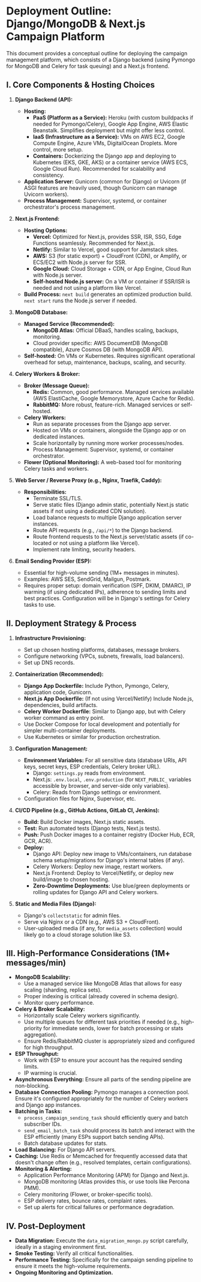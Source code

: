 # Deployment Outline: Django/MongoDB & Next.js Campaign Platform

This document provides a conceptual outline for deploying the campaign management platform, which consists of a Django backend (using Pymongo for MongoDB and Celery for task queuing) and a Next.js frontend.

## I. Core Components & Hosting Choices

1.  **Django Backend (API):**
    *   **Hosting:**
        *   **PaaS (Platform as a Service):** Heroku (with custom buildpacks if needed for Pymongo/Celery), Google App Engine, AWS Elastic Beanstalk. Simplifies deployment but might offer less control.
        *   **IaaS (Infrastructure as a Service):** VMs on AWS EC2, Google Compute Engine, Azure VMs, DigitalOcean Droplets. More control, more setup.
        *   **Containers:** Dockerizing the Django app and deploying to Kubernetes (EKS, GKE, AKS) or a container service (AWS ECS, Google Cloud Run). Recommended for scalability and consistency.
    *   **Application Server:** Gunicorn (common for Django) or Uvicorn (if ASGI features are heavily used, though Gunicorn can manage Uvicorn workers).
    *   **Process Management:** Supervisor, systemd, or container orchestrator's process management.

2.  **Next.js Frontend:**
    *   **Hosting Options:**
        *   **Vercel:** Optimized for Next.js, provides SSR, ISR, SSG, Edge Functions seamlessly. Recommended for Next.js.
        *   **Netlify:** Similar to Vercel, good support for Jamstack sites.
        *   **AWS:** S3 (for static export) + CloudFront (CDN), or Amplify, or ECS/EC2 with Node.js server for SSR.
        *   **Google Cloud:** Cloud Storage + CDN, or App Engine, Cloud Run with Node.js server.
        *   **Self-hosted Node.js server:** On a VM or container if SSR/ISR is needed and not using a platform like Vercel.
    *   **Build Process:** `next build` generates an optimized production build. `next start` runs the Node.js server if needed.

3.  **MongoDB Database:**
    *   **Managed Service (Recommended):**
        *   **MongoDB Atlas:** Official DBaaS, handles scaling, backups, monitoring.
        *   Cloud provider specific: AWS DocumentDB (MongoDB compatible), Azure Cosmos DB (with MongoDB API).
    *   **Self-hosted:** On VMs or Kubernetes. Requires significant operational overhead for setup, maintenance, backups, scaling, and security.

4.  **Celery Workers & Broker:**
    *   **Broker (Message Queue):**
        *   **Redis:** Common, good performance. Managed services available (AWS ElastiCache, Google Memorystore, Azure Cache for Redis).
        *   **RabbitMQ:** More robust, feature-rich. Managed services or self-hosted.
    *   **Celery Workers:**
        *   Run as separate processes from the Django app server.
        *   Hosted on VMs or containers, alongside the Django app or on dedicated instances.
        *   Scale horizontally by running more worker processes/nodes.
        *   Process Management: Supervisor, systemd, or container orchestrator.
    *   **Flower (Optional Monitoring):** A web-based tool for monitoring Celery tasks and workers.

5.  **Web Server / Reverse Proxy (e.g., Nginx, Traefik, Caddy):**
    *   **Responsibilities:**
        *   Terminate SSL/TLS.
        *   Serve static files (Django admin static, potentially Next.js static assets if not using a dedicated CDN solution).
        *   Load balance requests to multiple Django application server instances.
        *   Route API requests (e.g., `/api/*`) to the Django backend.
        *   Route frontend requests to the Next.js server/static assets (if co-located or not using a platform like Vercel).
        *   Implement rate limiting, security headers.

6.  **Email Sending Provider (ESP):**
    *   Essential for high-volume sending (1M+ messages in minutes).
    *   Examples: AWS SES, SendGrid, Mailgun, Postmark.
    *   Requires proper setup: domain verification (SPF, DKIM, DMARC), IP warming (if using dedicated IPs), adherence to sending limits and best practices. Configuration will be in Django's settings for Celery tasks to use.

## II. Deployment Strategy & Process

1.  **Infrastructure Provisioning:**
    *   Set up chosen hosting platforms, databases, message brokers.
    *   Configure networking (VPCs, subnets, firewalls, load balancers).
    *   Set up DNS records.

2.  **Containerization (Recommended):**
    *   **Django App Dockerfile:** Include Python, Pymongo, Celery, application code, Gunicorn.
    *   **Next.js App Dockerfile:** (If not using Vercel/Netlify) Include Node.js, dependencies, build artifacts.
    *   **Celery Worker Dockerfile:** Similar to Django app, but with Celery worker command as entry point.
    *   Use Docker Compose for local development and potentially for simpler multi-container deployments.
    *   Use Kubernetes or similar for production orchestration.

3.  **Configuration Management:**
    *   **Environment Variables:** For all sensitive data (database URIs, API keys, secret keys, ESP credentials, Celery broker URL).
        *   Django: `settings.py` reads from environment.
        *   Next.js: `.env.local`, `.env.production` (for `NEXT_PUBLIC_` variables accessible by browser, and server-side only variables).
        *   Celery: Reads from Django settings or environment.
    *   Configuration files for Nginx, Supervisor, etc.

4.  **CI/CD Pipeline (e.g., GitHub Actions, GitLab CI, Jenkins):**
    *   **Build:** Build Docker images, Next.js static assets.
    *   **Test:** Run automated tests (Django tests, Next.js tests).
    *   **Push:** Push Docker images to a container registry (Docker Hub, ECR, GCR, ACR).
    *   **Deploy:**
        *   Django API: Deploy new image to VMs/containers, run database schema setup/migrations for Django's internal tables (if any).
        *   Celery Workers: Deploy new image, restart workers.
        *   Next.js Frontend: Deploy to Vercel/Netlify, or deploy new build/image to chosen hosting.
        *   **Zero-Downtime Deployments:** Use blue/green deployments or rolling updates for Django API and Celery workers.

5.  **Static and Media Files (Django):**
    *   Django's `collectstatic` for admin files.
    *   Serve via Nginx or a CDN (e.g., AWS S3 + CloudFront).
    *   User-uploaded media (if any, for `media_assets` collection) would likely go to a cloud storage solution like S3.

## III. High-Performance Considerations (1M+ messages/min)

*   **MongoDB Scalability:**
    *   Use a managed service like MongoDB Atlas that allows for easy scaling (sharding, replica sets).
    *   Proper indexing is critical (already covered in schema design).
    *   Monitor query performance.
*   **Celery & Broker Scalability:**
    *   Horizontally scale Celery workers significantly.
    *   Use multiple queues for different task priorities if needed (e.g., high-priority for immediate sends, lower for batch processing or stats aggregation).
    *   Ensure Redis/RabbitMQ cluster is appropriately sized and configured for high throughput.
*   **ESP Throughput:**
    *   Work with ESP to ensure your account has the required sending limits.
    *   IP warming is crucial.
*   **Asynchronous Everything:** Ensure all parts of the sending pipeline are non-blocking.
*   **Database Connection Pooling:** Pymongo manages a connection pool. Ensure it's configured appropriately for the number of Celery workers and Django app instances.
*   **Batching in Tasks:**
    *   `process_campaign_sending_task` should efficiently query and batch subscriber IDs.
    *   `send_email_batch_task` should process its batch and interact with the ESP efficiently (many ESPs support batch sending APIs).
    *   Batch database updates for stats.
*   **Load Balancing:** For Django API servers.
*   **Caching:** Use Redis or Memcached for frequently accessed data that doesn't change often (e.g., resolved templates, certain configurations).
*   **Monitoring & Alerting:**
    *   Application Performance Monitoring (APM) for Django and Next.js.
    *   MongoDB monitoring (Atlas provides this, or use tools like Percona PMM).
    *   Celery monitoring (Flower, or broker-specific tools).
    *   ESP delivery rates, bounce rates, complaint rates.
    *   Set up alerts for critical failures or performance degradation.

## IV. Post-Deployment

*   **Data Migration:** Execute the `data_migration_mongo.py` script carefully, ideally in a staging environment first.
*   **Smoke Testing:** Verify all critical functionalities.
*   **Performance Testing:** Specifically for the campaign sending pipeline to ensure it meets the high-volume requirements.
*   **Ongoing Monitoring and Optimization.**
```
